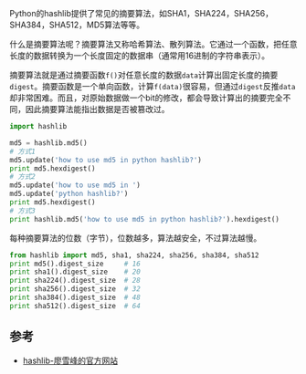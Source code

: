 Python的hashlib提供了常见的摘要算法，如SHA1，SHA224，SHA256，SHA384，SHA512，MD5算法等等。

什么是摘要算法呢？摘要算法又称哈希算法、散列算法。它通过一个函数，把任意长度的数据转换为一个长度固定的数据串（通常用16进制的字符串表示）。

摘要算法就是通过摘要函数`f()`对任意长度的数据`data`计算出固定长度的摘要`digest`。摘要函数是一个单向函数，计算`f(data)`很容易，但通过`digest`反推`data`却非常困难。而且，对原始数据做一个bit的修改，都会导致计算出的摘要完全不同，因此摘要算法能指出数据是否被篡改过。

```python
import hashlib

md5 = hashlib.md5()
# 方式1
md5.update('how to use md5 in python hashlib?')
print md5.hexdigest()
# 方式2
md5.update('how to use md5 in ')
md5.update('python hashlib?')
print md5.hexdigest()
# 方式3
print hashlib.md5('how to use md5 in python hashlib?').hexdigest()
```

每种摘要算法的位数（字节），位数越多，算法越安全，不过算法越慢。

```python
from hashlib import md5, sha1, sha224, sha256, sha384, sha512
print md5().digest_size     # 16
print sha1().digest_size    # 20
print sha224().digest_size  # 28
print sha256().digest_size  # 32
print sha384().digest_size  # 48
print sha512().digest_size  # 64
```

## 参考

- [hashlib-廖雪峰的官方网站](https://www.liaoxuefeng.com/wiki/897692888725344/923057313018752)

